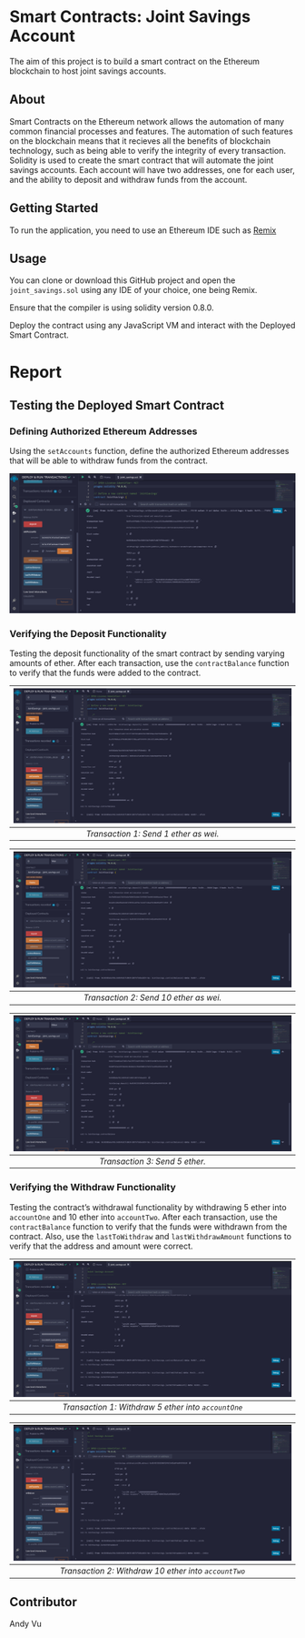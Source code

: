 # Smart Contracts: Joint Savings Account
The aim of this project is to build a smart contract on the Ethereum blockchain to host joint savings accounts. 

## About
Smart Contracts on the Ethereum network allows the automation of many common financial processes and features. The automation of such features on the blockchain means that it recieves all the benefits of blockchain technology, such as being able to verify the integrity of every transaction. Solidity is used to create the smart contract that will automate the joint savings accounts. Each account will have two addresses, one for each user, and the ability to deposit and withdraw funds from the account.

## Getting Started
To run the application, you need to use an Ethereum IDE such as [Remix](https://remix.ethereum.org/)

## Usage

You can clone or download this GitHub project and open the `joint_savings.sol` using any IDE of your choice, one being Remix.

Ensure that the compiler is using solidity version 0.8.0.

Deploy the contract using any JavaScript VM and interact with the Deployed Smart Contract.

# Report
## Testing the Deployed Smart Contract

### Defining Authorized Ethereum Addresses

Using the `setAccounts` function, define the authorized Ethereum addresses that will be able to withdraw funds from the contract.

<center>
    <img src="Execution_Results/Step1.png">
</center>

### Verifying the Deposit Functionality

Testing the deposit functionality of the smart contract by sending varying amounts of ether. After each transaction, use the `contractBalance` function to verify that the funds were added to the contract.

|<img src="Execution_Results/Step2Transaction1.png"> |
|:--:|
|*Transaction 1: Send 1 ether as wei.*|

|<img src="Execution_Results/Step2Transaction2.png"> |
|:--:|
|*Transaction 2: Send 10 ether as wei.*|

|<img src="Execution_Results/Step2Transaction3.png"> |
|:--:|
|*Transaction 3: Send 5 ether.*|

### Verifying the Withdraw Functionality

 Testing the contract’s withdrawal functionality by withdrawing 5 ether into `accountOne` and 10 ether into `accountTwo`. After each transaction, use the `contractBalance` function to verify that the funds were withdrawn from the contract. Also, use the `lastToWithdraw` and `lastWithdrawAmount` functions to verify that the address and amount were correct.

|<img src="Execution_Results/Step3Transaction1.png"> |
|:--:|
|*Transaction 1: Withdraw 5 ether into `accountOne`*|

|<img src="Execution_Results/Step3Transaction2.png"> |
|:--:|
|*Transaction 2: Withdraw 10 ether into `accountTwo`*|

## Contributor
Andy Vu